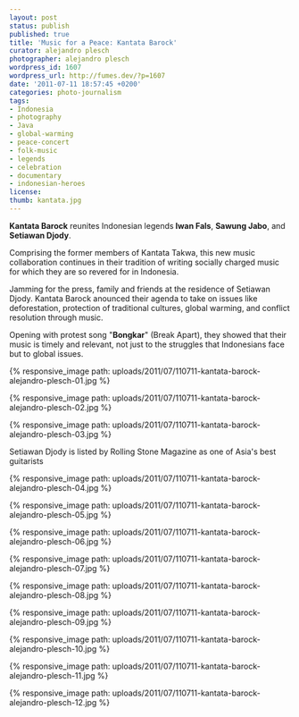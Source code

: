 ```yaml
---
layout: post
status: publish
published: true
title: 'Music for a Peace: Kantata Barock'
curator: alejandro plesch
photographer: alejandro plesch
wordpress_id: 1607
wordpress_url: http://fumes.dev/?p=1607
date: '2011-07-11 18:57:45 +0200'
categories: photo-journalism
tags:
- Indonesia
- photography
- Java
- global-warming
- peace-concert
- folk-music
- legends
- celebration
- documentary
- indonesian-heroes
license:
thumb: kantata.jpg
---
```

 
<strong>Kantata Barock</strong> reunites Indonesian legends<strong> Iwan Fals</strong>, <strong>Sawung Jabo</strong>, and <strong>Setiawan Djody</strong>.

Comprising the former members of Kantata Takwa, this new music collaboration continues in their tradition of writing socially charged music for which they are so revered for in Indonesia. 

Jamming for the press, family and friends at the residence of Setiawan Djody. Kantata Barock anounced their agenda to take on issues like deforestation, protection of traditional cultures, global warming, and conflict resolution through music. 

Opening with protest song "<strong>Bongkar</strong>" (Break Apart), they showed that their music is timely and relevant, not just to the struggles that Indonesians face but to global issues. 


{% responsive_image path: uploads/2011/07/110711-kantata-barock-alejandro-plesch-01.jpg %}

{% responsive_image path: uploads/2011/07/110711-kantata-barock-alejandro-plesch-02.jpg %}

{% responsive_image path: uploads/2011/07/110711-kantata-barock-alejandro-plesch-03.jpg %}


Setiawan Djody is listed by Rolling Stone Magazine as one of Asia's best guitarists

{% responsive_image path: uploads/2011/07/110711-kantata-barock-alejandro-plesch-04.jpg %}

{% responsive_image path: uploads/2011/07/110711-kantata-barock-alejandro-plesch-05.jpg %}

{% responsive_image path: uploads/2011/07/110711-kantata-barock-alejandro-plesch-06.jpg %}

{% responsive_image path: uploads/2011/07/110711-kantata-barock-alejandro-plesch-07.jpg %}

{% responsive_image path: uploads/2011/07/110711-kantata-barock-alejandro-plesch-08.jpg %}

{% responsive_image path: uploads/2011/07/110711-kantata-barock-alejandro-plesch-09.jpg %}

{% responsive_image path: uploads/2011/07/110711-kantata-barock-alejandro-plesch-10.jpg %}

{% responsive_image path: uploads/2011/07/110711-kantata-barock-alejandro-plesch-11.jpg %}

{% responsive_image path: uploads/2011/07/110711-kantata-barock-alejandro-plesch-12.jpg %}

<!-- <a title="an international cultural initiative of the State Government of Queensland, Australia, through Events Queensland, to honour and promote the films, actors, directors, and cultures of Asia-Pacific to a global audience and to realise the objectives of UNESCO to promote and preserve the respective cultures through the influential medium of film. " href="http://en.wikipedia.org/wiki/Asia_Pacific_Screen_Awards" target="_blank"></a>  -->
